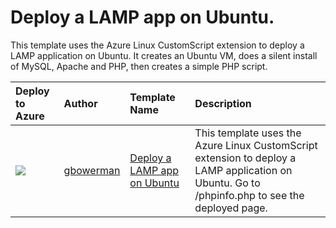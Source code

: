 # Deploy a LAMP app on Ubuntu.

This template uses the Azure Linux CustomScript extension to deploy a LAMP application on Ubuntu. It creates an Ubuntu VM, does a silent install of MySQL, Apache and PHP, then creates a simple PHP script.

| Deploy to Azure  | Author                          | Template Name   | Description     |
|:-----------------|:--------------------------------| :---------------| :---------------|
| <a href="https://azuredeploy.net/" target="_blank"><img src="http://azuredeploy.net/deploybutton_small.png"/></a> | [gbowerman](https://github.com/gbowerman) | [Deploy a LAMP app on Ubuntu](https://github.com/gbowerman/azure-quickstart-templates/tree/master/lamp-app) | This template uses the Azure Linux CustomScript extension to deploy a LAMP application on Ubuntu. Go to /phpinfo.php to see the deployed page.|
